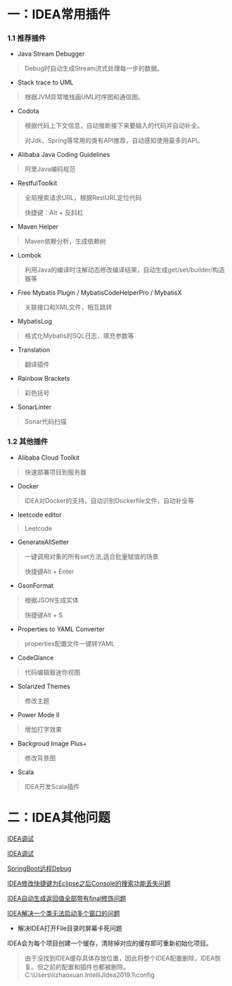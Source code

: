 # <a id="cj">一：IDEA常用插件</a>

### 1.1 推荐插件

- Java Stream Debugger

> Debug时自动生成Stream流式处理每一步的数据。

- Stack trace to UML

> 根据JVM异常堆栈画UML时序图和通信图。

- Codota

> 根据代码上下文信息，自动推断接下来要输入的代码并自动补全。
>
> 对Jdk、Spring等常用的类有API推荐，自动感知使用最多的API。

- Alibaba Java Coding Guidelines

>  阿里Java编码规范

- RestfulToolkit

> 全局搜索请求URL，根据RestURL定位代码
>
> 快捷键：Alt + 反斜杠

- Maven Helper

>  Maven依赖分析，生成依赖树

- Lombok

> 利用Java的编译时注解动态修改编译结果，自动生成get/set/builder/构造器等

- Free Mybatis Plugin / MybatisCodeHelperPro / MybatisX

> 关联接口和XML文件，相互跳转

- MybatisLog

> 格式化Mybatis的SQL日志，填充参数等

- Translation

> 翻译插件

- Rainbow Brackets

> 彩色括号

- SonarLinter

> Sonar代码扫描

### 1.2 其他插件

- Alibaba Cloud Toolkit

> 快速部署项目到服务器

- Docker

>  IDEA对Docker的支持，自动识别Dockerfile文件，自动补全等

- leetcode editor

> Leetcode

- GenerateAllSetter

> 一键调用对象的所有set方法,适合批量赋值的场景
>
> 快捷键Alt + Enter

- GsonFormat

> 根据JSON生成实体
>
> 快捷键Alt + S

- Properties to YAML Converter

> properties配置文件一键转YAML

- CodeGlance

> 代码编辑器迷你视图

- Solarized Themes

> 修改主题

- Power Mode II

> 增加打字效果

- Backgroud Image Plus+

> 修改背景图

- Scala

 > IDEA开发Scala插件

# <a id="ts">二：IDEA其他问题</a>

[IDEA调试](https://www.cnblogs.com/yjd_hycf_space/p/7483471.html)

[IDEA调试](https://blog.csdn.net/baidu_38634017/article/details/86484620)

[SpringBoot远程Debug](https://blog.csdn.net/weixin_42740530/article/details/89524509)

[IDEA修改快捷键为Eclipse之后Console的搜索功能丢失问题](https://blog.csdn.net/zuoyixiao/article/details/53516252)

[IDEA自动生成返回值全部带有final修饰问题](https://blog.csdn.net/weixin_45636595/article/details/102892836)

[IDEA解决一个类无法启动多个窗口的问题](https://blog.csdn.net/sinat_41905822/article/details/97813057)

- 解决IDEA打开File目录时屏幕卡死问题

IDEA会为每个项目创建一个缓存，清除掉对应的缓存即可重新初始化项目。

> 由于没找到IDEA缓存具体存放位置，因此将整个IDEA配置删除，IDEA恢复。但之前的配置和插件也都被删除。
C:\Users\lizhaoxuan\.IntelliJIdea2019.1\config